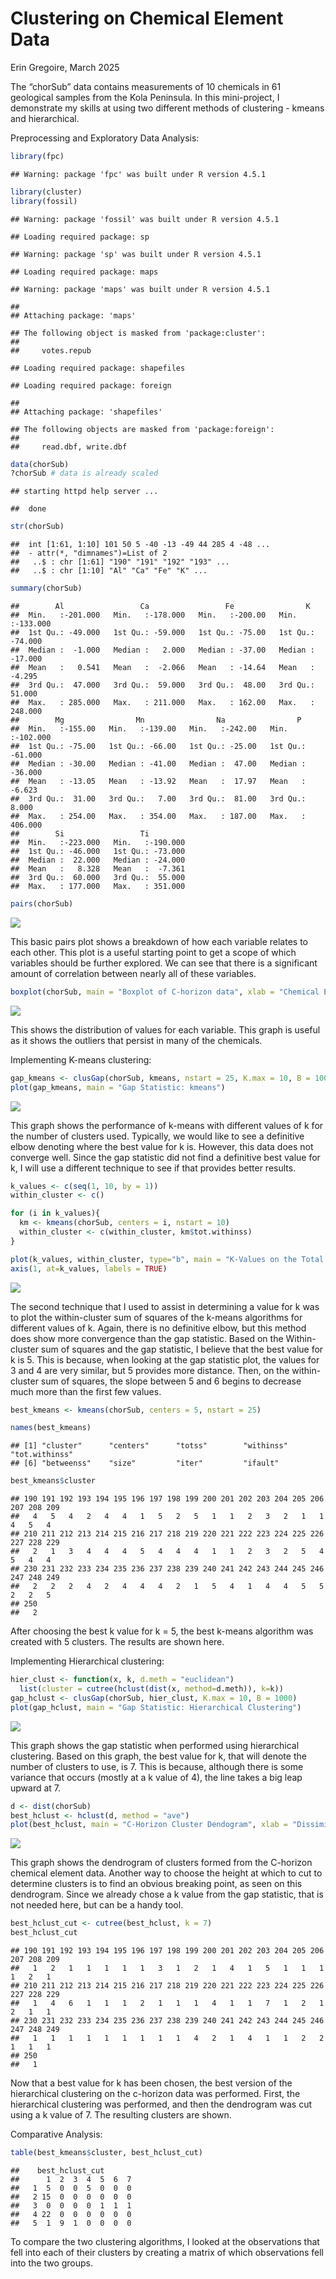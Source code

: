 Clustering on Chemical Element Data
================
Erin Gregoire,
March 2025

The “chorSub” data contains measurements of 10 chemicals in 61
geological samples from the Kola Peninsula. In this mini-project, I
demonstrate my skills at using two different methods of clustering -
kmeans and hierarchical.

Preprocessing and Exploratory Data Analysis:

``` r
library(fpc)
```

    ## Warning: package 'fpc' was built under R version 4.5.1

``` r
library(cluster)
library(fossil)
```

    ## Warning: package 'fossil' was built under R version 4.5.1

    ## Loading required package: sp

    ## Warning: package 'sp' was built under R version 4.5.1

    ## Loading required package: maps

    ## Warning: package 'maps' was built under R version 4.5.1

    ## 
    ## Attaching package: 'maps'

    ## The following object is masked from 'package:cluster':
    ## 
    ##     votes.repub

    ## Loading required package: shapefiles

    ## Loading required package: foreign

    ## 
    ## Attaching package: 'shapefiles'

    ## The following objects are masked from 'package:foreign':
    ## 
    ##     read.dbf, write.dbf

``` r
data(chorSub)
?chorSub # data is already scaled
```

    ## starting httpd help server ...

    ##  done

``` r
str(chorSub)
```

    ##  int [1:61, 1:10] 101 50 5 -40 -13 -49 44 285 4 -48 ...
    ##  - attr(*, "dimnames")=List of 2
    ##   ..$ : chr [1:61] "190" "191" "192" "193" ...
    ##   ..$ : chr [1:10] "Al" "Ca" "Fe" "K" ...

``` r
summary(chorSub)
```

    ##        Al                 Ca                 Fe                K           
    ##  Min.   :-201.000   Min.   :-178.000   Min.   :-200.00   Min.   :-133.000  
    ##  1st Qu.: -49.000   1st Qu.: -59.000   1st Qu.: -75.00   1st Qu.: -74.000  
    ##  Median :  -1.000   Median :   2.000   Median : -37.00   Median : -17.000  
    ##  Mean   :   0.541   Mean   :  -2.066   Mean   : -14.64   Mean   :  -4.295  
    ##  3rd Qu.:  47.000   3rd Qu.:  59.000   3rd Qu.:  48.00   3rd Qu.:  51.000  
    ##  Max.   : 285.000   Max.   : 211.000   Max.   : 162.00   Max.   : 248.000  
    ##        Mg                Mn                Na                P           
    ##  Min.   :-155.00   Min.   :-139.00   Min.   :-242.00   Min.   :-102.000  
    ##  1st Qu.: -75.00   1st Qu.: -66.00   1st Qu.: -25.00   1st Qu.: -61.000  
    ##  Median : -30.00   Median : -41.00   Median :  47.00   Median : -36.000  
    ##  Mean   : -13.05   Mean   : -13.92   Mean   :  17.97   Mean   :  -6.623  
    ##  3rd Qu.:  31.00   3rd Qu.:   7.00   3rd Qu.:  81.00   3rd Qu.:   8.000  
    ##  Max.   : 254.00   Max.   : 354.00   Max.   : 187.00   Max.   : 406.000  
    ##        Si                 Ti          
    ##  Min.   :-223.000   Min.   :-190.000  
    ##  1st Qu.: -46.000   1st Qu.: -73.000  
    ##  Median :  22.000   Median : -24.000  
    ##  Mean   :   8.328   Mean   :  -7.361  
    ##  3rd Qu.:  60.000   3rd Qu.:  55.000  
    ##  Max.   : 177.000   Max.   : 351.000

``` r
pairs(chorSub)
```

![](Graphs&Images/Clustering-on-Chemical-Element-Data_files/figure-gfm/unnamed-chunk-1-1.png)<!-- -->

This basic pairs plot shows a breakdown of how each variable relates to
each other. This plot is a useful starting point to get a scope of which
variables should be further explored. We can see that there is a
significant amount of correlation between nearly all of these variables.

``` r
boxplot(chorSub, main = "Boxplot of C-horizon data", xlab = "Chemical Elements", ylab = "Range")
```

![](Graphs&Images/Clustering-on-Chemical-Element-Data_files/figure-gfm/unnamed-chunk-2-1.png)<!-- -->

This shows the distribution of values for each variable. This graph is
useful as it shows the outliers that persist in many of the chemicals.

Implementing K-means clustering:

``` r
gap_kmeans <- clusGap(chorSub, kmeans, nstart = 25, K.max = 10, B = 1000)
plot(gap_kmeans, main = "Gap Statistic: kmeans")
```

![](Graphs&Images/Clustering-on-Chemical-Element-Data_files/figure-gfm/unnamed-chunk-3-1.png)<!-- -->

This graph shows the performance of k-means with different values of k
for the number of clusters used. Typically, we would like to see a
definitive elbow denoting where the best value for k is. However, this
data does not converge well. Since the gap statistic did not find a
definitive best value for k, I will use a different technique to see if
that provides better results.

``` r
k_values <- c(seq(1, 10, by = 1))
within_cluster <- c()

for (i in k_values){
  km <- kmeans(chorSub, centers = i, nstart = 10)
  within_cluster <- c(within_cluster, km$tot.withinss)
}

plot(k_values, within_cluster, type="b", main = "K-Values on the Total Within-Cluster Sum of Squares", xlab = "K-Values", ylab = "Within-Cluster")
axis(1, at=k_values, labels = TRUE) 
```

![](Graphs&Images/Clustering-on-Chemical-Element-Data_files/figure-gfm/unnamed-chunk-4-1.png)<!-- -->

The second technique that I used to assist in determining a value for k
was to plot the within-cluster sum of squares of the k-means algorithms
for different values of k. Again, there is no definitive elbow, but this
method does show more convergence than the gap statistic. Based on
the Within-cluster sum of squares and the gap statistic, I believe that
the best value for k is 5. This is because, when looking at the gap
statistic plot, the values for 3 and 4 are very similar, but 5 provides
more distance. Then, on the within-cluster sum of squares, the slope
between 5 and 6 begins to decrease much more than the first few values.

``` r
best_kmeans <- kmeans(chorSub, centers = 5, nstart = 25)

names(best_kmeans)
```

    ## [1] "cluster"      "centers"      "totss"        "withinss"     "tot.withinss"
    ## [6] "betweenss"    "size"         "iter"         "ifault"

``` r
best_kmeans$cluster
```

    ## 190 191 192 193 194 195 196 197 198 199 200 201 202 203 204 205 206 207 208 209 
    ##   4   5   4   2   4   4   1   5   2   5   1   1   2   3   2   1   1   4   5   4 
    ## 210 211 212 213 214 215 216 217 218 219 220 221 222 223 224 225 226 227 228 229 
    ##   2   1   3   4   4   4   5   4   4   4   1   1   2   3   2   5   4   5   4   4 
    ## 230 231 232 233 234 235 236 237 238 239 240 241 242 243 244 245 246 247 248 249 
    ##   2   2   2   4   2   4   4   4   2   1   5   4   1   4   4   5   5   2   2   5 
    ## 250 
    ##   2

After choosing the best k value for k = 5, the best k-means
algorithm was created with 5 clusters. The results are shown here.

Implementing Hierarchical clustering:

``` r
hier_clust <- function(x, k, d.meth = "euclidean")
  list(cluster = cutree(hclust(dist(x, method=d.meth)), k=k))
gap_hclust <- clusGap(chorSub, hier_clust, K.max = 10, B = 1000)
plot(gap_hclust, main = "Gap Statistic: Hierarchical Clustering")
```

![](Graphs&Images/Clustering-on-Chemical-Element-Data_files/figure-gfm/unnamed-chunk-6-1.png)<!-- -->

This graph shows the gap statistic when performed using hierarchical
clustering. Based on this graph, the best value for k, that will denote
the number of clusters to use, is 7. This is because, although there is
some variance that occurs (mostly at a k value of 4), the line takes a
big leap upward at 7.

``` r
d <- dist(chorSub)
best_hclust <- hclust(d, method = "ave")
plot(best_hclust, main = "C-Horizon Cluster Dendogram", xlab = "Dissimilarity")
```

![](Graphs&Images/Clustering-on-Chemical-Element-Data_files/figure-gfm/unnamed-chunk-7-1.png)<!-- -->

This graph shows the dendrogram of clusters formed from the C-horizon
chemical element data. Another way to choose the height at which to cut
to determine clusters is to find an obvious breaking point, as seen on
this dendrogram. Since we already chose a k value from the gap statistic,
that is not needed here, but can be a handy tool.

``` r
best_hclust_cut <- cutree(best_hclust, k = 7)
best_hclust_cut
```

    ## 190 191 192 193 194 195 196 197 198 199 200 201 202 203 204 205 206 207 208 209 
    ##   1   2   1   1   1   1   1   3   1   2   1   4   1   5   1   1   1   1   2   1 
    ## 210 211 212 213 214 215 216 217 218 219 220 221 222 223 224 225 226 227 228 229 
    ##   1   4   6   1   1   1   2   1   1   1   4   1   1   7   1   2   1   2   1   1 
    ## 230 231 232 233 234 235 236 237 238 239 240 241 242 243 244 245 246 247 248 249 
    ##   1   1   1   1   1   1   1   1   1   4   2   1   4   1   1   2   2   1   1   1 
    ## 250 
    ##   1

Now that a best value for k has been chosen, the best version of the
hierarchical clustering on the c-horizon data was performed. First, the
hierarchical clustering was performed, and then the dendrogram was cut
using a k value of 7. The resulting clusters are shown.

Comparative Analysis:

``` r
table(best_kmeans$cluster, best_hclust_cut)
```

    ##    best_hclust_cut
    ##      1  2  3  4  5  6  7
    ##   1  5  0  0  5  0  0  0
    ##   2 15  0  0  0  0  0  0
    ##   3  0  0  0  0  1  1  1
    ##   4 22  0  0  0  0  0  0
    ##   5  1  9  1  0  0  0  0

To compare the two clustering algorithms, I looked at the observations
that fell into each of their clusters by creating a matrix of which
observations fell into the two groups.
